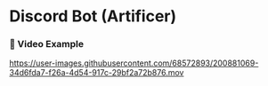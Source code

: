 # Discord Bot (Artificer)

### 📱 Video Example
https://user-images.githubusercontent.com/68572893/200881069-34d6fda7-f26a-4d54-917c-29bf2a72b876.mov

